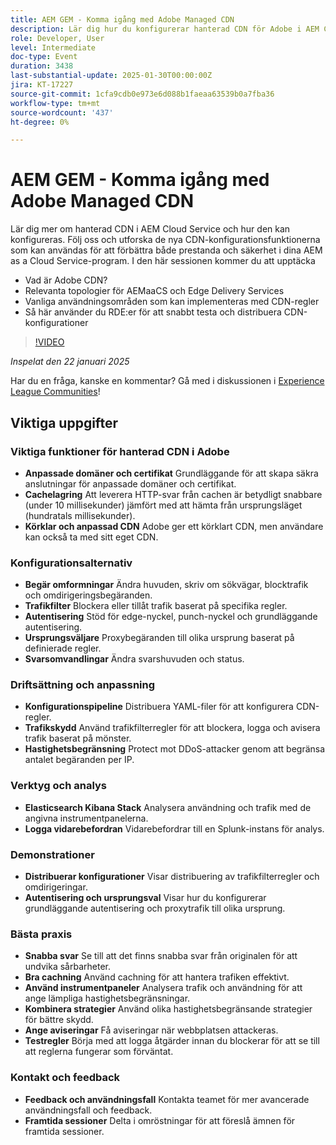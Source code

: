 ```yaml
---
title: AEM GEM - Komma igång med Adobe Managed CDN
description: Lär dig hur du konfigurerar hanterad CDN för Adobe i AEM Cloud Service för att förbättra prestanda och säkerhet med nya CDN-konfigurationsfunktioner.
role: Developer, User
level: Intermediate
doc-type: Event
duration: 3438
last-substantial-update: 2025-01-30T00:00:00Z
jira: KT-17227
source-git-commit: 1cfa9cdb0e973e6d088b1faeaa63539b0a7fba36
workflow-type: tm+mt
source-wordcount: '437'
ht-degree: 0%

---
```



# AEM GEM - Komma igång med Adobe Managed CDN

Lär dig mer om hanterad CDN i AEM Cloud Service och hur den kan konfigureras. Följ oss och utforska de nya CDN-konfigurationsfunktionerna som kan användas för att förbättra både prestanda och säkerhet i dina AEM as a Cloud Service-program. I den här sessionen kommer du att upptäcka

* Vad är Adobe CDN?
* Relevanta topologier för AEMaaCS och Edge Delivery Services
* Vanliga användningsområden som kan implementeras med CDN-regler
* Så här använder du RDE:er för att snabbt testa och distribuera CDN-konfigurationer

>[!VIDEO](https://video.tv.adobe.com/v/3443168/?learn=on&enablevpops)

*Inspelat den 22 januari 2025*

Har du en fråga, kanske en kommentar?  Gå med i diskussionen i [Experience League Communities](https://adobe.ly/4haufPK)!

## Viktiga uppgifter

### Viktiga funktioner för hanterad CDN i Adobe

* **Anpassade domäner och certifikat** Grundläggande för att skapa säkra anslutningar för anpassade domäner och certifikat.
* **Cachelagring** Att leverera HTTP-svar från cachen är betydligt snabbare (under 10 millisekunder) jämfört med att hämta från ursprungsläget (hundratals millisekunder).
* **Körklar och anpassad CDN** Adobe ger ett körklart CDN, men användare kan också ta med sitt eget CDN.

### Konfigurationsalternativ

* **Begär omformningar** Ändra huvuden, skriv om sökvägar, blocktrafik och omdirigeringsbegäranden.
* **Trafikfilter** Blockera eller tillåt trafik baserat på specifika regler.
* **Autentisering** Stöd för edge-nyckel, punch-nyckel och grundläggande autentisering.
* **Ursprungsväljare** Proxybegäranden till olika ursprung baserat på definierade regler.
* **Svarsomvandlingar** Ändra svarshuvuden och status.

### Driftsättning och anpassning

* **Konfigurationspipeline** Distribuera YAML-filer för att konfigurera CDN-regler.
* **Trafikskydd** Använd trafikfilterregler för att blockera, logga och avisera trafik baserat på mönster.
* **Hastighetsbegränsning** Protect mot DDoS-attacker genom att begränsa antalet begäranden per IP.

### Verktyg och analys

* **Elasticsearch Kibana Stack** Analysera användning och trafik med de angivna instrumentpanelerna.
* **Logga vidarebefordran** Vidarebefordrar till en Splunk-instans för analys.

### Demonstrationer

* **Distribuerar konfigurationer** Visar distribuering av trafikfilterregler och omdirigeringar.
* **Autentisering och ursprungsval** Visar hur du konfigurerar grundläggande autentisering och proxytrafik till olika ursprung.

### Bästa praxis

* **Snabba svar** Se till att det finns snabba svar från originalen för att undvika sårbarheter.
* **Bra cachning** Använd cachning för att hantera trafiken effektivt.
* **Använd instrumentpaneler** Analysera trafik och användning för att ange lämpliga hastighetsbegränsningar.
* **Kombinera strategier** Använd olika hastighetsbegränsande strategier för bättre skydd.
* **Ange aviseringar** Få aviseringar när webbplatsen attackeras.
* **Testregler** Börja med att logga åtgärder innan du blockerar för att se till att reglerna fungerar som förväntat.

### Kontakt och feedback

* **Feedback och användningsfall** Kontakta teamet för mer avancerade användningsfall och feedback.
* **Framtida sessioner** Delta i omröstningar för att föreslå ämnen för framtida sessioner.